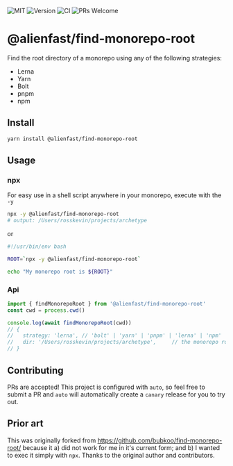 ![MIT](https://img.shields.io/github/license/alienfast/find-monorepo-root?style=for-the-badge)
![Version](https://img.shields.io/github/package-json/v/alienfast/find-monorepo-root?style=for-the-badge)
![CI](https://img.shields.io/github/actions/workflow/status/alienfast/find-monorepo-root/release.yml?style=for-the-badge)
![PRs Welcome](https://img.shields.io/badge/PRs-Welcome-brightgreen.svg?style=for-the-badge)

# @alienfast/find-monorepo-root

Find the root directory of a monorepo using any of the following strategies:

- Lerna
- Yarn
- Bolt
- pnpm
- npm

## Install

```sh
yarn install @alienfast/find-monorepo-root
```

## Usage

### npx

For easy use in a shell script anywhere in your monorepo, execute with the `-y`

```sh
npx -y @alienfast/find-monorepo-root
# output: /Users/rosskevin/projects/archetype
```

or

```sh
#!/usr/bin/env bash

ROOT=`npx -y @alienfast/find-monorepo-root`

echo "My monorepo root is ${ROOT}"
```

### Api

```ts
import { findMonorepoRoot } from '@alienfast/find-monorepo-root'
const cwd = process.cwd()

console.log(await findMonorepoRoot(cwd))
// {
//   strategy: 'lerna', // 'bolt' | 'yarn' | 'pnpm' | 'lerna' | 'npm'
//   dir: '/Users/rosskevin/projects/archetype',     // the monorepo root directory
// }
```

## Contributing

PRs are accepted! This project is configured with `auto`, so feel free to submit a PR and `auto` will automatically create a `canary` release for you to try out.

## Prior art

This was originally forked from https://github.com/bubkoo/find-monorepo-root/ because it a) did not work for me in it's current form; and b) I wanted to exec it simply with `npx`. Thanks to the original author and contributors.
